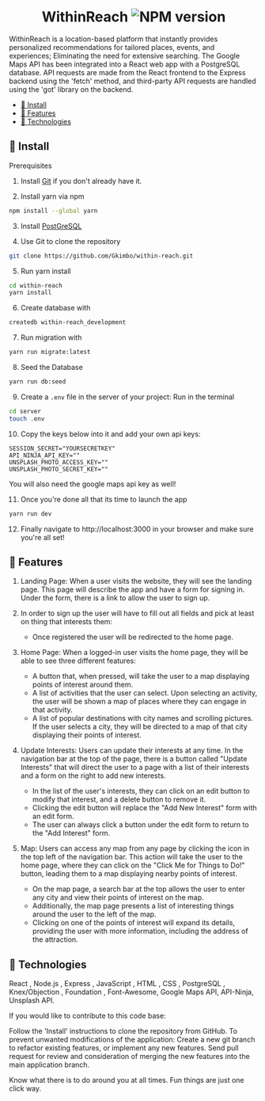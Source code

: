 <div align="center">

# WithinReach ![NPM version](https://img.shields.io/badge/npm-v8.19.2-blue)

</div>
<div align="left">
WithinReach is a location-based platform that instantly provides personalized recommendations for tailored places, events, and experiences; Eliminating the need for extensive searching. The Google Maps API has been integrated into a React web app with a PostgreSQL database. API requests are made from the React frontend to the Express backend using the 'fetch' method, and third-party API requests are handled using the 'got' library on the backend.

-   [🌱 Install](#-install)
-   [🚀 Features](#-features)
-   [🌴 Technologies](#-technologies)

## 🌱 Install

Prerequisites

1. Install <a href="https://git-scm.com/book/en/v2/Getting-Started-First-Time-Git-Setup">Git</a> if you don't already have it.

2. Install yarn via npm

```bash
npm install --global yarn
```

3. Install <a href="https://www.postgresql.org/download/" >PostGreSQL</a>

4. Use Git to clone the repository

```bash
git clone https://github.com/Gkimbo/within-reach.git
```

5. Run yarn install

```bash
cd within-reach
yarn install
```

6. Create database with

```bash
createdb within-reach_development
```

7. Run migration with

```bash
yarn run migrate:latest
```

8. Seed the Database

```bash
yarn run db:seed
```

9. Create a `.env` file in the server of your project:
   Run in the terminal

```bash
cd server
touch .env
```

10. Copy the keys below into it and add your own api keys:

```dosini
SESSION_SECRET="YOURSECRETKEY"
API_NINJA_API_KEY=""
UNSPLASH_PHOTO_ACCESS_KEY=""
UNSPLASH_PHOTO_SECRET_KEY=""
```

You will also need the google maps api key as well!

11. Once you're done all that its time to launch the app

```bash
yarn run dev
```

12. Finally navigate to http://localhost:3000 in your browser and make sure you're all set!

## 🚀 Features

1. Landing Page: When a user visits the website, they will see the landing page. This page will describe the app and have a form for signing in. Under the form, there is a link to allow the user to sign up.

2. In order to sign up the user will have to fill out all fields and pick at least on thing that interests them:

    - Once registered the user will be redirected to the home page.

3. Home Page: When a logged-in user visits the home page, they will be able to see three different features:

    - A button that, when pressed, will take the user to a map displaying points of interest around them.
    - A list of activities that the user can select. Upon selecting an activity, the user will be shown a map of places where they can engage in that activity.
    - A list of popular destinations with city names and scrolling pictures. If the user selects a city, they will be directed to a map of that city displaying their points of interest.

4. Update Interests: Users can update their interests at any time. In the navigation bar at the top of the page, there is a button called "Update Interests" that will direct the user to a page with a list of their interests and a form on the right to add new interests.

    - In the list of the user's interests, they can click on an edit button to modify that interest, and a delete button to remove it.
    - Clicking the edit button will replace the "Add New Interest" form with an edit form.
    - The user can always click a button under the edit form to return to the "Add Interest" form.

5. Map: Users can access any map from any page by clicking the icon in the top left of the navigation bar. This action will take the user to the home page, where they can click on the "Click Me for Things to Do!" button, leading them to a map displaying nearby points of interest.

    - On the map page, a search bar at the top allows the user to enter any city and view their points of interest on the map.
    - Additionally, the map page presents a list of interesting things around the user to the left of the map.
    - Clicking on one of the points of interest will expand its details, providing the user with more information, including the address of the attraction.

## 🌴 Technologies

React , Node.js , Express , JavaScript , HTML , CSS , PostgreSQL , Knex/Objection , Foundation , Font-Awesome, Google Maps API, API-Ninja, Unsplash API.

If you would like to contribute to this code base:

Follow the 'Install' instructions to clone the repository from GitHub.
To prevent unwanted modifications of the application:
Create a new git branch to refactor existing features, or implement any new features.
Send pull request for review and consideration of merging the new features into the main application branch.

Know what there is to do around you at all times. Fun things are just one click way.

</div>
